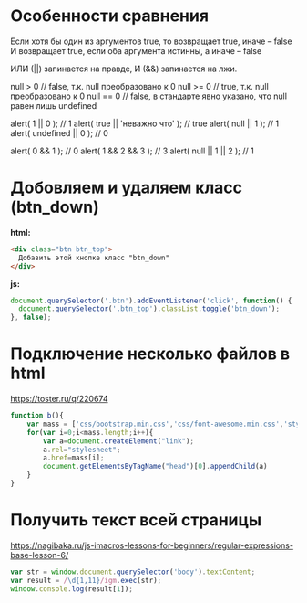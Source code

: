 # Особенности сравнения
Если хотя бы один из аргументов true, то возвращает true, иначе – false
И возвращает true, если оба аргумента истинны, а иначе – false

ИЛИ (||) запинается на правде, И (&&) запинается на лжи.

null > 0    // false, т.к. null преобразовано к 0
null >= 0   // true, т.к. null преобразовано к 0
null == 0   // false, в стандарте явно указано, что null равен лишь undefined

alert( 1 || 0 ); // 1
alert( true || 'неважно что' ); // true
alert( null || 1 ); // 1
alert( undefined || 0 ); // 0

alert( 0 && 1 ); // 0
alert( 1 && 2 && 3 ); // 3
alert( null || 1 || 2 ); // 1

# Добовляем и удаляем класс (btn_down)
**html:**
```html
<div class="btn btn_top">
  Добавить этой кнопке класс "btn_down"
</div>
```
**js:**
```js
document.querySelector('.btn').addEventListener('click', function() {
  document.querySelector('.btn_top').classList.toggle('btn_down');
}, false);
```


# Подключение несколько файлов в html
https://toster.ru/q/220674
```js
function b(){
    var mass = ['css/bootstrap.min.css','css/font-awesome.min.css','style.css','css/media.css',];
    for(var i=0;i<mass.length;i++){
        var a=document.createElement("link");
        a.rel="stylesheet";
        a.href=mass[i];
        document.getElementsByTagName("head")[0].appendChild(a)
    }
}
```

# Получить текст всей страницы
https://nagibaka.ru/js-imacros-lessons-for-beginners/regular-expressions-base-lesson-6/
```js
var str = window.document.querySelector('body').textContent;
var result = /\d{1,11}/igm.exec(str);
window.console.log(result[1]);
```
